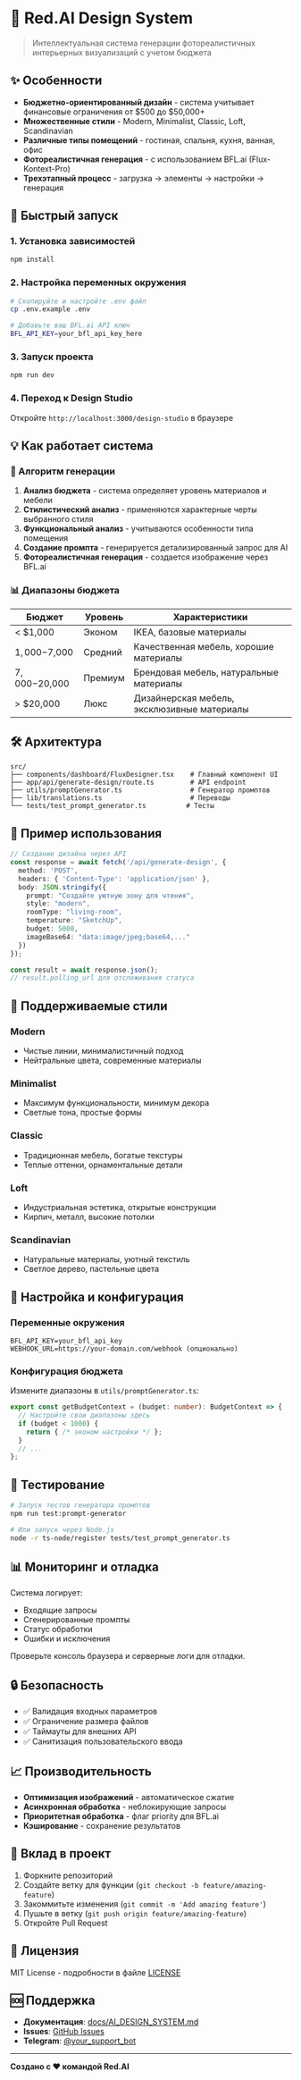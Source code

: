 # 🎨 Red.AI Design System

> Интеллектуальная система генерации фотореалистичных интерьерных визуализаций с учетом бюджета

## ✨ Особенности

- **Бюджетно-ориентированный дизайн** - система учитывает финансовые ограничения от $500 до $50,000+
- **Множественные стили** - Modern, Minimalist, Classic, Loft, Scandinavian
- **Различные типы помещений** - гостиная, спальня, кухня, ванная, офис
- **Фотореалистичная генерация** - с использованием BFL.ai (Flux-Kontext-Pro)
- **Трехэтапный процесс** - загрузка → элементы → настройки → генерация

## 🚀 Быстрый запуск

### 1. Установка зависимостей
```bash
npm install
```

### 2. Настройка переменных окружения
```bash
# Скопируйте и настройте .env файл
cp .env.example .env

# Добавьте ваш BFL.ai API ключ
BFL_API_KEY=your_bfl_api_key_here
```

### 3. Запуск проекта
```bash
npm run dev
```

### 4. Переход к Design Studio
Откройте `http://localhost:3000/design-studio` в браузере

## 💡 Как работает система

### 🎯 Алгоритм генерации

1. **Анализ бюджета** - система определяет уровень материалов и мебели
2. **Стилистический анализ** - применяются характерные черты выбранного стиля
3. **Функциональный анализ** - учитываются особенности типа помещения
4. **Создание промпта** - генерируется детализированный запрос для AI
5. **Фотореалистичная генерация** - создается изображение через BFL.ai

### 📊 Диапазоны бюджета

| Бюджет | Уровень | Характеристики |
|--------|---------|----------------|
| < $1,000 | Эконом | IKEA, базовые материалы |
| $1,000-$7,000 | Средний | Качественная мебель, хорошие материалы |
| $7,000-$20,000 | Премиум | Брендовая мебель, натуральные материалы |
| > $20,000 | Люкс | Дизайнерская мебель, эксклюзивные материалы |

## 🛠️ Архитектура

```
src/
├── components/dashboard/FluxDesigner.tsx    # Главный компонент UI
├── app/api/generate-design/route.ts         # API endpoint
├── utils/promptGenerator.ts                 # Генератор промптов
├── lib/translations.ts                      # Переводы
└── tests/test_prompt_generator.ts          # Тесты
```

## 📝 Пример использования

```typescript
// Создание дизайна через API
const response = await fetch('/api/generate-design', {
  method: 'POST',
  headers: { 'Content-Type': 'application/json' },
  body: JSON.stringify({
    prompt: "Создайте уютную зону для чтения",
    style: "modern",
    roomType: "living-room",
    temperature: "SketchUp",
    budget: 5000,
    imageBase64: "data:image/jpeg;base64,..."
  })
});

const result = await response.json();
// result.polling_url для отслеживания статуса
```

## 🎨 Поддерживаемые стили

### Modern
- Чистые линии, минималистичный подход
- Нейтральные цвета, современные материалы

### Minimalist  
- Максимум функциональности, минимум декора
- Светлые тона, простые формы

### Classic
- Традиционная мебель, богатые текстуры
- Теплые оттенки, орнаментальные детали

### Loft
- Индустриальная эстетика, открытые конструкции
- Кирпич, металл, высокие потолки

### Scandinavian
- Натуральные материалы, уютный текстиль
- Светлое дерево, пастельные цвета

## 🔧 Настройка и конфигурация

### Переменные окружения
```env
BFL_API_KEY=your_bfl_api_key
WEBHOOK_URL=https://your-domain.com/webhook (опционально)
```

### Конфигурация бюджета
Измените диапазоны в `utils/promptGenerator.ts`:

```typescript
export const getBudgetContext = (budget: number): BudgetContext => {
  // Настройте свои диапазоны здесь
  if (budget < 1000) {
    return { /* эконом настройки */ };
  }
  // ...
};
```

## 🧪 Тестирование

```bash
# Запуск тестов генератора промптов
npm run test:prompt-generator

# Или запуск через Node.js
node -r ts-node/register tests/test_prompt_generator.ts
```

## 📊 Мониторинг и отладка

Система логирует:
- Входящие запросы
- Сгенерированные промпты  
- Статус обработки
- Ошибки и исключения

Проверьте консоль браузера и серверные логи для отладки.

## 🔒 Безопасность

- ✅ Валидация входных параметров
- ✅ Ограничение размера файлов
- ✅ Таймауты для внешних API
- ✅ Санитизация пользовательского ввода

## 📈 Производительность

- **Оптимизация изображений** - автоматическое сжатие
- **Асинхронная обработка** - неблокирующие запросы
- **Приоритетная обработка** - флаг priority для BFL.ai
- **Кэширование** - сохранение результатов

## 🤝 Вклад в проект

1. Форкните репозиторий
2. Создайте ветку для функции (`git checkout -b feature/amazing-feature`)
3. Закоммитьте изменения (`git commit -m 'Add amazing feature'`)
4. Пушьте в ветку (`git push origin feature/amazing-feature`)
5. Откройте Pull Request

## 📄 Лицензия

MIT License - подробности в файле [LICENSE](LICENSE)

## 🆘 Поддержка

- **Документация**: [docs/AI_DESIGN_SYSTEM.md](docs/AI_DESIGN_SYSTEM.md)
- **Issues**: [GitHub Issues](https://github.com/your-repo/issues)
- **Telegram**: [@your_support_bot](https://t.me/your_support_bot)

---

**Создано с ❤️ командой Red.AI** 